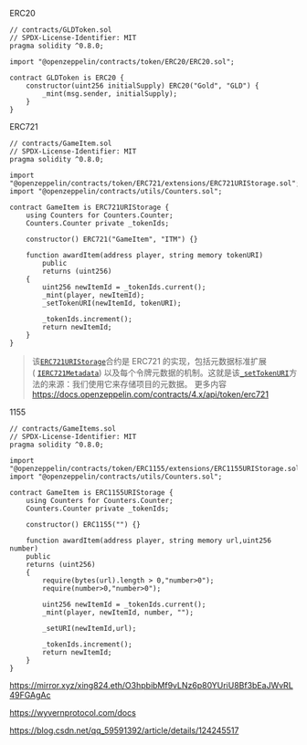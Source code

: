 ERC20
```
// contracts/GLDToken.sol
// SPDX-License-Identifier: MIT
pragma solidity ^0.8.0;

import "@openzeppelin/contracts/token/ERC20/ERC20.sol";

contract GLDToken is ERC20 {
    constructor(uint256 initialSupply) ERC20("Gold", "GLD") {
        _mint(msg.sender, initialSupply);
    }
}
```
ERC721
```
// contracts/GameItem.sol
// SPDX-License-Identifier: MIT
pragma solidity ^0.8.0;

import "@openzeppelin/contracts/token/ERC721/extensions/ERC721URIStorage.sol";
import "@openzeppelin/contracts/utils/Counters.sol";

contract GameItem is ERC721URIStorage {
    using Counters for Counters.Counter;
    Counters.Counter private _tokenIds;

    constructor() ERC721("GameItem", "ITM") {}

    function awardItem(address player, string memory tokenURI)
        public
        returns (uint256)
    {
        uint256 newItemId = _tokenIds.current();
        _mint(player, newItemId);
        _setTokenURI(newItemId, tokenURI);

        _tokenIds.increment();
        return newItemId;
    }
}
```
> 该[`ERC721URIStorage`](https://docs.openzeppelin.com/contracts/4.x/api/token/erc721#ERC721URIStorage)合约是 ERC721 的实现，包括元数据标准扩展 ( [`IERC721Metadata`](https://docs.openzeppelin.com/contracts/4.x/api/token/erc721#IERC721Metadata)) 以及每个令牌元数据的机制。这就是该[`_setTokenURI`](https://docs.openzeppelin.com/contracts/4.x/api/token/erc721#ERC721-_setTokenURI-uint256-string-)方法的来源：我们使用它来存储项目的元数据。
> 更多内容 https://docs.openzeppelin.com/contracts/4.x/api/token/erc721


1155
```
// contracts/GameItems.sol  
// SPDX-License-Identifier: MIT  
pragma solidity ^0.8.0;  
  
import "@openzeppelin/contracts/token/ERC1155/extensions/ERC1155URIStorage.sol";  
import "@openzeppelin/contracts/utils/Counters.sol";  
  
contract GameItem is ERC1155URIStorage {  
    using Counters for Counters.Counter;  
    Counters.Counter private _tokenIds;  
  
    constructor() ERC1155("") {}  
  
    function awardItem(address player, string memory url,uint256 number)  
    public  
    returns (uint256)  
    {  
        require(bytes(url).length > 0,"number>0");  
        require(number>0,"number>0");  
  
        uint256 newItemId = _tokenIds.current();  
        _mint(player, newItemId, number, "");  
  
        _setURI(newItemId,url);  
  
        _tokenIds.increment();  
        return newItemId;  
    }  
}
```


https://mirror.xyz/xing824.eth/O3hpbibMf9vLNz6p80YUriU8Bf3bEaJWvRL49FGAgAc

https://wyvernprotocol.com/docs

https://blog.csdn.net/qq_59591392/article/details/124245517